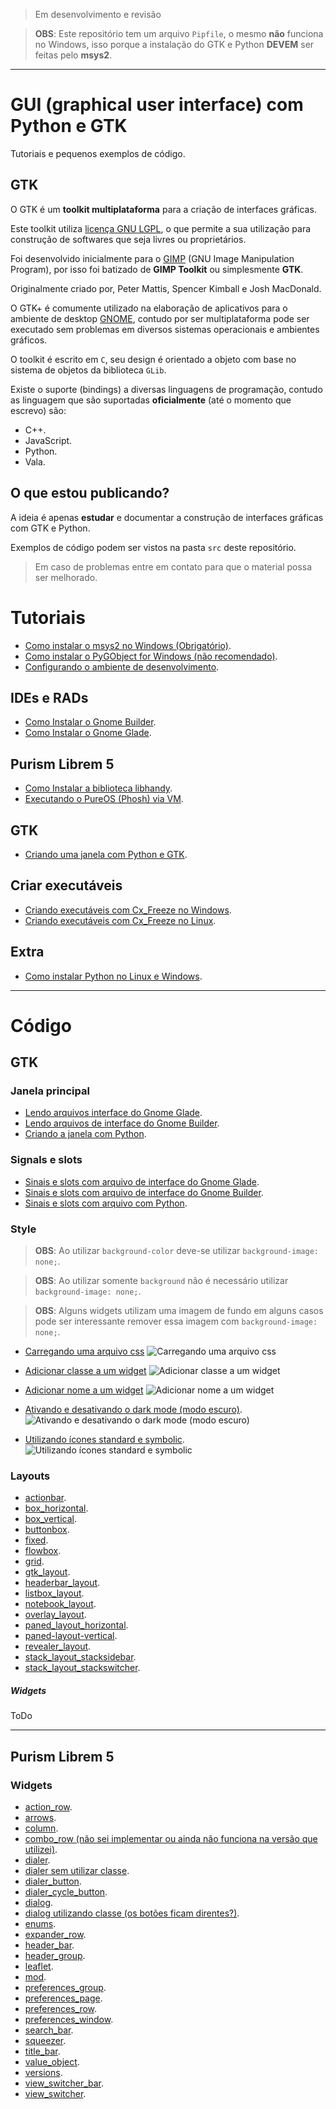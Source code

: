 > Em desenvolvimento e revisão

> **OBS**: Este repositório tem um arquivo `Pipfile`, o mesmo **não** funciona no Windows, isso porque a instalação do GTK e Python **DEVEM** ser feitas pelo **msys2**.

---

# GUI (graphical user interface) com Python e GTK

Tutoriais e pequenos exemplos de código.

## GTK

O GTK é um **toolkit multiplataforma** para a criação de interfaces gráficas.

Este toolkit utiliza [licença GNU LGPL](https://pt.wikipedia.org/wiki/GNU_Lesser_General_Public_License), o que permite a sua utilização para construção de softwares que seja livres ou proprietários.

Foi desenvolvido inicialmente para o [GIMP](https://www.gimp.org/) (GNU Image Manipulation Program), por isso foi batizado de **GIMP Toolkit** ou simplesmente **GTK**.

Originalmente criado por, Peter Mattis, Spencer Kimball e Josh MacDonald.

O GTK+ é comumente utilizado na elaboração de aplicativos para o ambiente de desktop [GNOME](https://www.gnome.org/), contudo por ser multiplataforma pode ser executado sem problemas em diversos sistemas operacionais e ambientes gráficos.

O toolkit é escrito em `C`, seu design é orientado a objeto com base no sistema de objetos da biblioteca `GLib`.

Existe o suporte (bindings) a diversas linguagens de programação, contudo as linguagem que são suportadas **oficialmente** (até o momento que escrevo) são:

-   C++.
-   JavaScript.
-   Python.
-   Vala.

## O que estou publicando?

A ideia é apenas **estudar** e documentar a construção de interfaces gráficas com GTK e Python.

Exemplos de código podem ser vistos na pasta `src` deste repositório.

> Em caso de problemas entre em contato para que o material possa ser melhorado.

# Tutoriais

- [Como instalar o msys2 no Windows (Obrigatório)](./docs/install-msys2-windows.md).
- [Como instalar o PyGObject for Windows (não recomendado)](./docs/install-pygi-windows.md).
- [Configurando o ambiente de desenvolvimento](./docs/set-dev-env.md).

## IDEs e RADs

- [Como Instalar o Gnome Builder](./docs/install-gnome-builder.md).
- [Como Instalar o Gnome Glade](./docs/install-gnome-glade.md).

## Purism Librem 5

- [Como Instalar a biblioteca libhandy](./docs/install-purism-libhandy.md).
- [Executando o PureOS (Phosh) via VM](./docs/phosh.md).

## GTK

- [Criando uma janela com Python e GTK](./docs/creating-main-window.md).

## Criar executáveis

- [Criando executáveis com Cx_Freeze no Windows](./docs/cxfreeze-windows.md).
- [Criando executáveis com Cx_Freeze no Linux](./docs/cxfreeze-linux.md).

## Extra

- [Como instalar Python no Linux e Windows](./docs/install-python.md).

---

# Código

## GTK

### Janela principal

- [Lendo arquivos interface do Gnome Glade](./src/main-window/glade).
- [Lendo arquivos de interface do Gnome Builder](./src/main-window/builder).
- [Criando a janela com Python](./src/main-window).

### Signals e slots

- [Sinais e slots com arquivo de interface do Gnome Glade](./src/signals-and-slots/glade).
- [Sinais e slots com arquivo de interface do Gnome Builder](./src/signals-and-slots/builder).
- [Sinais e slots com arquivo com Python](./src/signals-and-slots).

### Style

> **OBS**: Ao utilizar `background-color` deve-se utilizar `background-image: none;`.

> **OBS**: Ao utilizar somente `background` não é necessário utilizar `background-image: none;`.

> **OBS**: Alguns widgets utilizam uma imagem de fundo em alguns casos pode ser interessante remover essa imagem com `background-image: none;`.

- [Carregando uma arquivo css](./docs/style-load-css-file.md)
    ![Carregando uma arquivo css](./docs/imgs/style/python-load-custom-css-wayland.png)
    
- [Adicionar classe a um widget](./docs/style-add-class.md)
    ![Adicionar classe a um widget](./docs/imgs/style/widget-class.png)
    
- [Adicionar nome a um widget](./docs/style-add-name.md)
    ![Adicionar nome a um widget](./docs/imgs/style/widget-name.png)

- [Ativando e desativando o dark mode (modo escuro)](./docs/style-dark-mode.md).
    ![Ativando e desativando o dark mode (modo escuro)](./docs/imgs/style/dark-mode.gif)

- [Utilizando ícones standard e symbolic](./src/gnome-icons).
    ![Utilizando ícones standard e symbolic](./docs/imgs/icons/icons-standard-symbolic.png)

### Layouts

- [actionbar](./src/layouts/actionbar).
- [box_horizontal](./src/layouts/box_horizontal).
- [box_vertical](./src/layouts/box_vertical).
- [buttonbox](./src/layouts/buttonbox).
- [fixed](./src/layouts/fixed).
- [flowbox](./src/layouts/flowbox).
- [grid](./src/layouts/grid).
- [gtk_layout](./src/layouts/gtk_layout).
- [headerbar_layout](./src/layouts/headerbar).
- [listbox_layout](./src/layouts/listbox).
- [notebook_layout](./src/layouts/notebook).
- [overlay_layout](./src/layouts/overlay).
- [paned_layout_horizontal](./src/layouts/paned_horizontal).
- [paned-layout-vertical](./src/layouts/paned_vertical).
- [revealer_layout](./src/layouts/revealer).
- [stack_layout_stacksidebar](./src/layouts/stack_stacksidebar).
- [stack_layout_stackswitcher](./src/layouts/stack_switcher).

##### Widgets

ToDo

---

## Purism Librem 5

### Widgets

- [action_row](./src/librem5-libhandy/action_row.py).
- [arrows](./src/librem5-libhandy/arrows.py).
- [column](./src/librem5-libhandy/column.py).
- [combo_row (não sei implementar ou ainda não funciona na versão que utilizei)]().
- [dialer](./src/librem5-libhandy/dialer.py).
- [dialer sem utilizar classe](./src/librem5-libhandy/dialer_without_class.py).
- [dialer_button](./src/librem5-libhandy/dialer_button.py).
- [dialer_cycle_button](./src/librem5-libhandy/dialer_cycle_button.py).
- [dialog](./src/librem5-libhandy/dialog.py).
- [dialog utilizando classe (os botões ficam direntes?)](./src/librem5-libhandy/dialog_with_class.py).
- [enums](#).
- [expander_row](#).
- [header_bar](#).
- [header_group](#).
- [leaflet](#).
- [mod](#).
- [preferences_group](#).
- [preferences_page](#).
- [preferences_row](#).
- [preferences_window](#).
- [search_bar](#).
- [squeezer](#).
- [title_bar](#).
- [value_object](#).
- [versions](#).
- [view_switcher_bar](#).
- [view_switcher](#).
